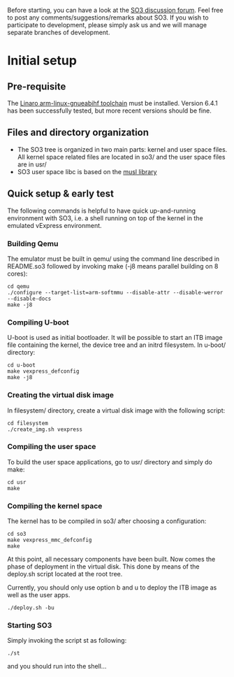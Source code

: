 
Before starting, you can have a look at the [SO3 discussion forum](https://discourse.heig-vd.ch/c/so3).
Feel free to post any comments/suggestions/remarks about SO3. If you wish to participate to development, please simply ask us and we will manage separate branches of development. 

# Initial setup

## Pre-requisite

The [Linaro arm-linux-gnueabihf toolchain](https://releases.linaro.org/components/toolchain/binaries/latest-7/arm-linux-gnueabihf) must be installed. Version 6.4.1 has been successfully tested, but more recent versions should be fine.

## Files and directory organization
* The SO3 tree is organized in two main parts: kernel and user space files.
All kernel space related files are located in so3/ and the user space files are in 
usr/
* SO3 user space libc is based on the [musl library](https://musl.libc.org)

## Quick setup & early test
The following commands is helpful to have quick up-and-running environment with SO3, 
i.e. a shell running on top of the kernel in the emulated vExpress environment.

### Building Qemu
The emulator must be built in qemu/ using the command line described in README.so3 
followed by invoking make (-j8 means parallel building on 8 cores):

```
cd qemu
./configure --target-list=arm-softmmu --disable-attr --disable-werror --disable-docs
make -j8

```

### Compiling U-boot
U-boot is used as initial bootloader. It will be possible to start an ITB image file 
containing the kernel, the device tree and an initrd filesystem. In u-boot/ directory:
```
cd u-boot
make vexpress_defconfig
make -j8
```



### Creating the virtual disk image
In filesystem/ directory, create a virtual disk image with the following script:
```
cd filesystem
./create_img.sh vexpress
```
### Compiling the user space
To build the user space applications, go to usr/ directory and simply do make:
```
cd usr
make
```
### Compiling the kernel space
The kernel has to be compiled in so3/ after choosing a configuration:
```
cd so3
make vexpress_mmc_defconfig
make
```

At this point, all necessary components have been built. Now comes the phase of deployment in the virtual disk.
This done by means of the deploy.sh script located at the root tree.

Currently, you should only use option b and u to deploy the ITB image as well as the user apps.
```
./deploy.sh -bu
```

### Starting SO3
Simply invoking the script st as following:
```
./st
```
and you should run into the shell...





